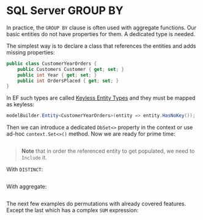 # SQL Server GROUP BY

In practice, the `GROUP BY` clause is often used with aggregate functions. Our basic entities do not have properties for them. A dedicated type is needed.

The simplest way is to declare a class that references the entities and adds missing properties:

```cs
public class CustomerYearOrders {
    public Customers Customer { get; set; }
    public int Year { get; set; }
    public int OrdersPlaced { get; set; }
}
```

In EF such types are called [Keyless Entity Types](https://docs.microsoft.com/en-us/ef/core/modeling/keyless-entity-types) and they must be mapped as keyless:

```cs
modelBuilder.Entity<CustomerYearOrders>(entity => entity.HasNoKey());
```

Then we can introduce a dedicated `DbSet<>` property in the context or use ad-hoc `context.Set<>()` method. Now we are ready for prime time:

```cs --project ../../SqlServerTutorial/SqlServerTutorial.csproj --source-file ../../SqlServerTutorial/Basic/GroupBy.cs --region T1
```

> **Note** that in order the referenced entity to get populated, we need to `Include` it.

With `DISTINCT`:

```cs --project ../../SqlServerTutorial/SqlServerTutorial.csproj --source-file ../../SqlServerTutorial/Basic/GroupBy.cs --region T2
```

With aggregate:

```cs --project ../../SqlServerTutorial/SqlServerTutorial.csproj --source-file ../../SqlServerTutorial/Basic/GroupBy.cs --region T3
```

The next few examples do permutations with already covered features. Except the last which has a complex `SUM` expression:

```cs --project ../../SqlServerTutorial/SqlServerTutorial.csproj --source-file ../../SqlServerTutorial/Basic/GroupBy.cs --region T4
```
